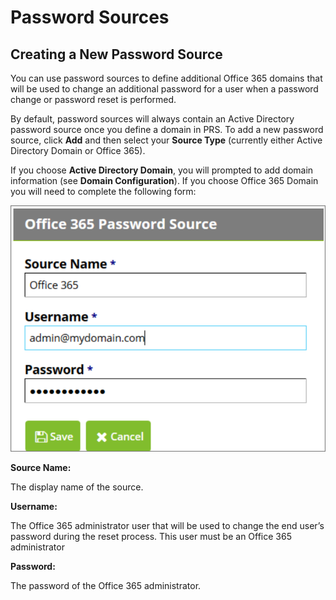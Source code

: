 [title]: # (Password Sources)
[tags]: # (sources)
[priority]: # (1)
# Password Sources

## Creating a New Password Source

You can use password sources to define additional Office 365 domains that will be used to change an
additional password for a user when a password change or password reset is performed.

By default, password sources will always contain an Active Directory password source once you define a
domain in PRS. To add a new password source, click __Add__ and then select your __Source Type__ (currently
either Active Directory Domain or Office 365).

If you choose __Active Directory Domain__, you will prompted to add domain information (see __Domain
Configuration__). If you choose Office 365 Domain you will need to complete the following form:

   ![Office 365 Domain](images/passwordsource.png)

__Source Name:__

The display name of the source.

__Username:__

The Office 365 administrator user that will be used to change the end user’s password during the reset
process. This user must be an Office 365 administrator

__Password:__

The password of the Office 365 administrator.

